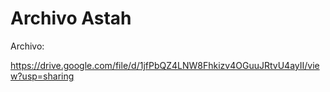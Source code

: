 # Archivo Astah
Archivo:

https://drive.google.com/file/d/1jfPbQZ4LNW8Fhkizv4OGuuJRtvU4ayII/view?usp=sharing
